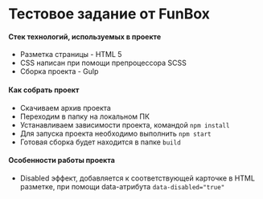 # Тестовое задание от FunBox

#### Стек технологий, используемых в проекте

- Разметка страницы - HTML 5
- CSS написан при помощи препроцессора SCSS
- Сборка проекта - Gulp

#### Как собрать проект

- Скачиваем архив проекта
- Переходим в папку на локальном ПК
- Устанавливаем зависимости проекта, командой `npm install`
- Для запуска проекта необходимо выполнить `npm start`
- Готовая сборка будет находится в папке  `build`

#### Особенности работы проекта

- Disabled эффект, добавляется к соответствующей карточке в HTML разметке, при помощи data-атрибута `data-disabled="true"`
